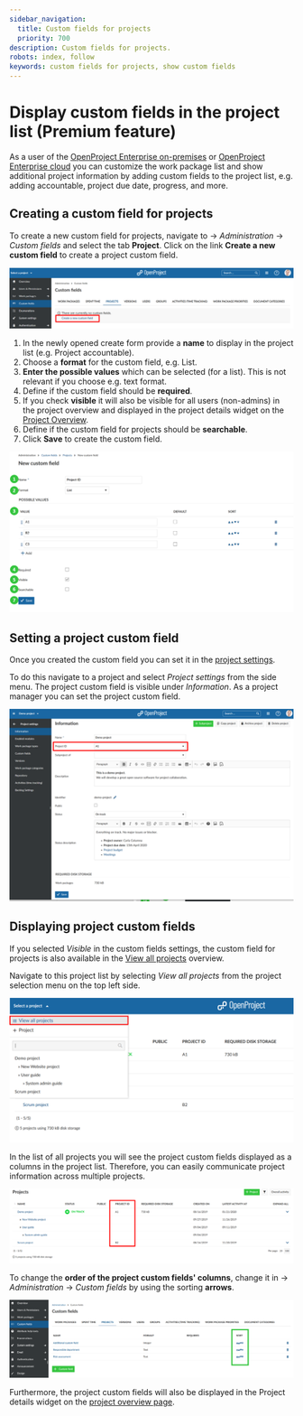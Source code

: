 ```yaml
---
sidebar_navigation:
  title: Custom fields for projects
  priority: 700
description: Custom fields for projects.
robots: index, follow
keywords: custom fields for projects, show custom fields
---
```

# Display custom fields in the project list (Premium feature)

As a user of the [OpenProject Enterprise on-premises](https://www.openproject.org/enterprise-edition/) or [OpenProject Enterprise cloud](https://www.openproject.org/hosting/) you can customize the work package list and show additional project information by adding custom fields to the project list, e.g. adding accountable, project due date, progress, and more.

## Creating a custom field for projects

To create a new custom field for projects, navigate to -> *Administration* -> *Custom fields* and select the tab **Project**. 
Click on the link **Create a new custom field** to create a project custom field.

![Sys-admin-create-custom-field-projects](Sys-admin-create-custom-field-projects.png)

1. In the newly opened create form provide a **name** to display in the project list (e.g. Project accountable).
2. Choose a **format** for the custom field, e.g. List.
3. **Enter the possible values** which can be selected (for a list). This is not relevant if you choose e.g. text format.
4. Define if the custom field should be **required**.
5. If you check **visible** it will also be visible for all users (non-admins) in the project overview and displayed in the project details widget on the [Project Overview](../../../user-guide/project-overview/).
6. Define if the custom field for projects should be **searchable**.
7. Click **Save** to create the custom field.

![Sys-admin-custom-fields-projects](Sys-admin-custom-fields-projects.png)

## Setting a project custom field

Once you created the custom field you can set it in the [project settings](../../../user-guide/projects/project-settings/).

To do this navigate to a project and select *Project settings* from the side menu. The project custom field is visible under *Information*. As a project manager you can set the project custom field.

![Sys-admin-custom-fields-project-settings](Sys-admin-custom-fields-project-settings.png)



## Displaying project custom fields



If you selected *Visible* in the custom fields settings, the custom field for projects is also available in the [View all projects](../../user-guide/projects/#view-all-projects) overview.

Navigate to this project list by selecting *View all projects* from the project selection menu on the top left side.

![Sys-admin-view-all-projects](Sys-admin-view-all-projects-1579704910470.png)

In the list of all projects you will see the project custom fields displayed as a columns in the  project list. Therefore, you can easily communicate project information across multiple projects.

![Sys-admin-display-project-custom-field](Sys-admin-display-project-custom-field.png)

To change the **order of the project custom fields' columns**, change it in -> *Administration* -> *Custom fields* by using the sorting **arrows**.

![image-20201007163002544](image-20201007163002544.png)



Furthermore, the project custom fields will also be displayed in the Project details widget on the [project overview page](../../../user-guide/project-overview/).